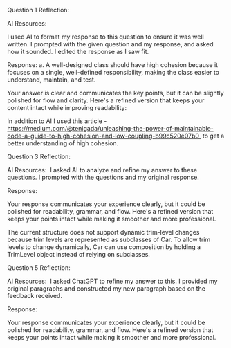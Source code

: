 Question 1 Reflection: 

AI Resources: 

I used AI to format my response to this question to ensure it was well written. I prompted with the given question and my response, and asked how it sounded. I edited the response as I saw fit.

Response: 
a. A well-designed class should have high cohesion because it focuses on a single, well-defined responsibility, making the class easier to understand, maintain, and test.

Your answer is clear and communicates the key points, but it can be slightly polished for flow and clarity. Here's a refined version that keeps your content intact while improving readability:

In addition to AI I used this article - https://medium.com/@tenigada/unleashing-the-power-of-maintainable-code-a-guide-to-high-cohesion-and-low-coupling-b99c520e07b0  
to get a better understanding of high cohesion. 


Question 3 Reflection: 

AI Resources: 
I asked AI to analyze and refine my answer to these questions. I prompted with the questions and my original response. 

Response: 

Your response communicates your experience clearly, but it could be polished for readability, grammar, and flow. Here's a refined version that keeps your points intact while making it smoother and more professional.

The current structure does not support dynamic trim-level changes because trim levels are represented as subclasses of Car. 
To allow trim levels to change dynamically, Car can use composition by holding a TrimLevel object instead of relying on subclasses.

Question 5 Reflection: 

AI Resources: 
I asked ChatGPT to refine my answer to this. I provided my original paragraphs and constructed my new paragraph based on the feedback received. 

Response: 

Your response communicates your experience clearly, but it could be polished for readability, grammar, and flow. Here's a refined version that keeps your points intact while making it smoother and more professional.


